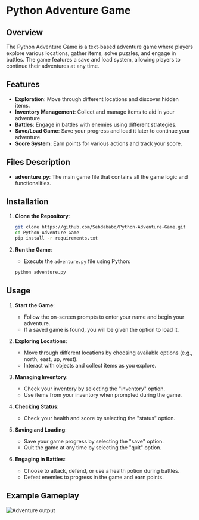 # Python Adventure Game

## Overview
The Python Adventure Game is a text-based adventure game where players explore various locations, gather items, solve puzzles, and engage in battles. The game features a save and load system, allowing players to continue their adventures at any time.

## Features
- **Exploration**: Move through different locations and discover hidden items.
- **Inventory Management**: Collect and manage items to aid in your adventure.
- **Battles**: Engage in battles with enemies using different strategies.
- **Save/Load Game**: Save your progress and load it later to continue your adventure.
- **Score System**: Earn points for various actions and track your score.

## Files Description
- **adventure.py**: The main game file that contains all the game logic and functionalities.

## Installation
1. **Clone the Repository**:
    ```bash
    git clone https://github.com/Sebdababo/Python-Adventure-Game.git
    cd Python-Adventure-Game
    pip install -r requirements.txt
    ```

2. **Run the Game**:
    - Execute the `adventure.py` file using Python:
    ```bash
    python adventure.py
    ```

## Usage
1. **Start the Game**:
   - Follow the on-screen prompts to enter your name and begin your adventure.
   - If a saved game is found, you will be given the option to load it.

2. **Exploring Locations**:
   - Move through different locations by choosing available options (e.g., north, east, up, west).
   - Interact with objects and collect items as you explore.

3. **Managing Inventory**:
   - Check your inventory by selecting the "inventory" option.
   - Use items from your inventory when prompted during the game.

4. **Checking Status**:
   - Check your health and score by selecting the "status" option.

5. **Saving and Loading**:
   - Save your game progress by selecting the "save" option.
   - Quit the game at any time by selecting the "quit" option.

6. **Engaging in Battles**:
   - Choose to attack, defend, or use a health potion during battles.
   - Defeat enemies to progress in the game and earn points.

## Example Gameplay
![Adventure output](https://github.com/user-attachments/assets/9cf473a2-2954-47f9-a31e-5cfc8673566a)
